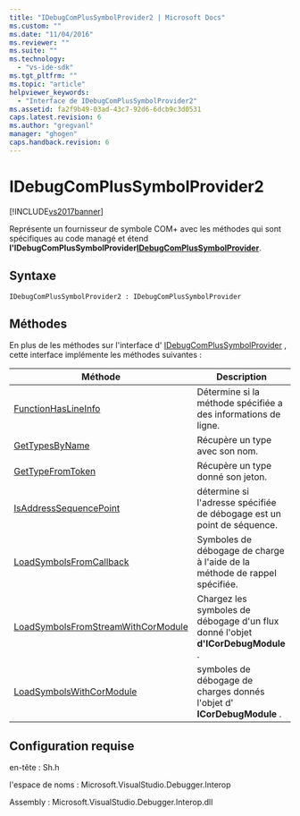 ```yaml
---
title: "IDebugComPlusSymbolProvider2 | Microsoft Docs"
ms.custom: ""
ms.date: "11/04/2016"
ms.reviewer: ""
ms.suite: ""
ms.technology: 
  - "vs-ide-sdk"
ms.tgt_pltfrm: ""
ms.topic: "article"
helpviewer_keywords: 
  - "Interface de IDebugComPlusSymbolProvider2"
ms.assetid: fa2f9b49-03ad-43c7-92d6-6dcb9c3d0531
caps.latest.revision: 6
ms.author: "gregvanl"
manager: "ghogen"
caps.handback.revision: 6
---
```

# IDebugComPlusSymbolProvider2
[!INCLUDE[vs2017banner](../../../code-quality/includes/vs2017banner.md)]

Représente un fournisseur de symbole COM\+ avec les méthodes qui sont spécifiques au code managé et étend **l'IDebugComPlusSymbolProvider[IDebugComPlusSymbolProvider](../../../extensibility/debugger/reference/idebugcomplussymbolprovider.md)**.  
  
## Syntaxe  
  
```  
IDebugComPlusSymbolProvider2 : IDebugComPlusSymbolProvider  
```  
  
## Méthodes  
 En plus de les méthodes sur l'interface d' [IDebugComPlusSymbolProvider](../../../extensibility/debugger/reference/idebugcomplussymbolprovider.md) , cette interface implémente les méthodes suivantes :  
  
|Méthode|Description|  
|-------------|-----------------|  
|[FunctionHasLineInfo](../Topic/IDebugComPlusSymbolProvider2::FunctionHasLineInfo.md)|Détermine si la méthode spécifiée a des informations de ligne.|  
|[GetTypesByName](../../../extensibility/debugger/reference/idebugcomplussymbolprovider2-gettypesbyname.md)|Récupère un type avec son nom.|  
|[GetTypeFromToken](../Topic/IDebugComPlusSymbolProvider2::GetTypeFromToken.md)|Récupère un type donné son jeton.|  
|[IsAddressSequencePoint](../../../extensibility/debugger/reference/idebugcomplussymbolprovider2-isaddresssequencepoint.md)|détermine si l'adresse spécifiée de débogage est un point de séquence.|  
|[LoadSymbolsFromCallback](../Topic/IDebugComPlusSymbolProvider2::LoadSymbolsFromCallback.md)|Symboles de débogage de charge à l'aide de la méthode de rappel spécifiée.|  
|[LoadSymbolsFromStreamWithCorModule](../../../extensibility/debugger/reference/idebugcomplussymbolprovider2-loadsymbolsfromstreamwithcormodule.md)|Chargez les symboles de débogage d'un flux donné l'objet **d'ICorDebugModule** .|  
|[LoadSymbolsWithCorModule](../../../extensibility/debugger/reference/idebugcomplussymbolprovider2-loadsymbolswithcormodule.md)|symboles de débogage de charges donnés l'objet d' **ICorDebugModule** .|  
  
## Configuration requise  
 en\-tête : Sh.h  
  
 l'espace de noms : Microsoft.VisualStudio.Debugger.Interop  
  
 Assembly : Microsoft.VisualStudio.Debugger.Interop.dll